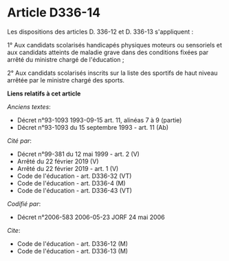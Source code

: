 # Article D336-14

Les dispositions des articles D. 336-12 et D. 336-13 s'appliquent :

1° Aux candidats scolarisés handicapés physiques moteurs ou sensoriels et aux candidats atteints de maladie grave dans des
conditions fixées par arrêté du ministre chargé de l'éducation ;

2° Aux candidats scolarisés inscrits sur la liste des sportifs de haut niveau arrêtée par le ministre chargé des sports.

**Liens relatifs à cet article**

_Anciens textes_:

  - Décret n°93-1093 1993-09-15 art. 11, alinéas 7 à 9 (partie)
  - Décret n°93-1093 du 15 septembre 1993 - art. 11 (Ab)

_Cité par_:

  - Décret n°99-381 du 12 mai 1999 - art. 2 (V)
  - Arrêté du 22 février 2019 (V)
  - Arrêté du 22 février 2019 - art. 1 (V)
  - Code de l'éducation - art. D336-32 (VT)
  - Code de l'éducation - art. D336-4 (M)
  - Code de l'éducation - art. D336-43 (VT)

_Codifié par_:

  - Décret n°2006-583 2006-05-23 JORF 24 mai 2006

_Cite_:

  - Code de l'éducation - art. D336-12 (M)
  - Code de l'éducation - art. D336-13 (M)
